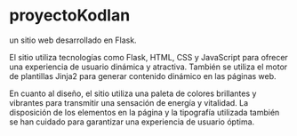# proyectoKodlan

un sitio web desarrollado en Flask.

El sitio utiliza tecnologías como Flask, HTML, CSS y JavaScript para ofrecer una experiencia de usuario dinámica y atractiva. También se utiliza el motor de plantillas Jinja2 para generar contenido dinámico en las páginas web.

En cuanto al diseño, el sitio utiliza una paleta de colores brillantes y vibrantes para transmitir una sensación de energía y vitalidad. La disposición de los elementos en la página y la tipografía utilizada también se han cuidado para garantizar una experiencia de usuario óptima.
